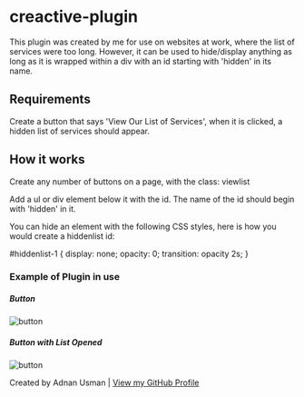 # creactive-plugin

This plugin was created by me for use on websites at work, where the list of services were too long. 
However, it can be used to hide/display anything as long as it is wrapped within a div with an id starting with 'hidden' in its name.

## Requirements

Create a button that says 'View Our List of Services', when it is clicked, a hidden list of services should appear.

## How it works

Create any number of buttons on a page, with the class: viewlist

Add a ul or div element below it with the id. The name of the id should begin with 'hidden' in it.

You can hide an element with the following CSS styles, here is how you would create a hiddenlist id:

#hiddenlist-1 {
    display: none;
    opacity: 0;
    transition: opacity 2s;
}

### Example of Plugin in use

##### Button
<img src="https://www.adnanusman.com/github/button.jpg" alt="button" />

##### Button with List Opened
<img src="https://www.adnanusman.com/github/button-with-list.jpg" alt="button" />

Created by Adnan Usman | <a href="https://github.com/adnanusman/">View my GitHub Profile</a>
